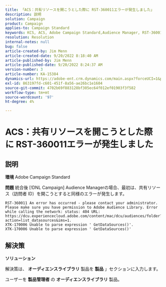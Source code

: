 ```yaml
---
title: 「ACS：共有リソースを開こうとした際に RST-360011エラーが発生しました」
description: 説明
solution: Campaign
product: Campaign
applies-to: Campaign Standard
keywords: KCS, ACS, Adobe Campaign Standard,Audience Manager, RST-360011，エラー，共有リソースを開く
resolution: Resolution
internal-notes: null
bug: false
article-created-by: Jim Menn
article-created-date: 9/20/2022 8:18:40 AM
article-published-by: Jim Menn
article-published-date: 9/20/2022 8:24:37 AM
version-number: 3
article-number: KA-15384
dynamics-url: https://adobe-ent.crm.dynamics.com/main.aspx?forceUCI=1&pagetype=entityrecord&etn=knowledgearticle&id=b3a386d3-bc38-ed11-9db1-0022480866ad
exl-id: 863197fd-c601-451f-8a56-ae26bc1e1604
source-git-commit: 4702b69f883128bf305ec64f012ef01903f3f582
workflow-type: tm+mt
source-wordcount: '97'
ht-degree: 4%

---
```


# ACS：共有リソースを開こうとした際に RST-360011エラーが発生しました

## 説明


<b>環境</b>
Adobe Campaign Standard

<b>問題</b>
統合後 [!DNL Campaign] Audience Managerの場合、最初は、共有リソース（訪問者 ID）を開こうとすると同様のエラーが発生します。


```
RST-360011 An error has occurred - please contact your administrator.
Please make sure you have permission to Adobe Audience Library. Error while calling the network: status: 404 URL: https://dcu.experiencecloud.adobe.com/content/mac/dcu/audiences/folder?action=list_datasources&ims=1.
XTK-170006 Unable to parse expression ' GetDataSources()'.
XTK-170006 Unable to parse expression ' GetDataSources()'
```





## 解決策


<b>ソリューション</b>

解決策は、 <b>オーディエンスライブラリ</b> 製品を <b>製品</b> 」セクションに入力します。

ユーザーを <b>製品管理者</b> の <b>オーディエンスライブラリ</b> 製品。
